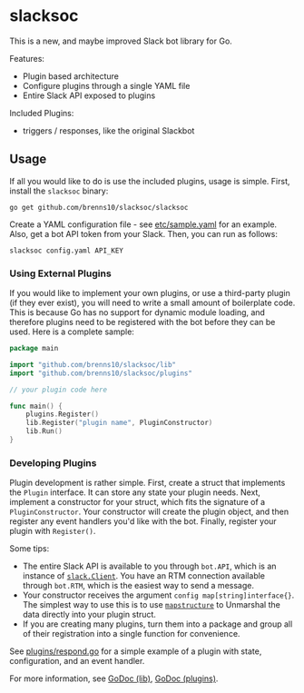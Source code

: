 slacksoc
========

This is a new, and maybe improved Slack bot library for Go.

Features:
- Plugin based architecture
- Configure plugins through a single YAML file
- Entire Slack API exposed to plugins

Included Plugins:
- triggers / responses, like the original Slackbot

Usage
-----

If all you would like to do is use the included plugins, usage is simple. First,
install the `slacksoc` binary:

    go get github.com/brenns10/slacksoc/slacksoc
    
Create a YAML configuration file - see [etc/sample.yaml](etc/sample.yaml) for an
example. Also, get a bot API token from your Slack. Then, you can run as
follows:

    slacksoc config.yaml API_KEY

### Using External Plugins

If you would like to implement your own plugins, or use a third-party plugin (if
they ever exist), you will need to write a small amount of boilerplate code.
This is because Go has no support for dynamic module loading, and therefore
plugins need to be registered with the bot before they can be used. Here is a
complete sample:

```go
package main

import "github.com/brenns10/slacksoc/lib"
import "github.com/brenns10/slacksoc/plugins"

// your plugin code here

func main() {
    plugins.Register()
    lib.Register("plugin name", PluginConstructor)
    lib.Run()
}
```

### Developing Plugins

Plugin development is rather simple. First, create a struct that implements the
`Plugin` interface. It can store any state your plugin needs. Next, implement a
constructor for your struct, which fits the signature of a `PluginConstructor`.
Your constructor will create the plugin object, and then register any event
handlers you'd like with the bot. Finally, register your plugin with
`Register()`.

Some tips:
- The entire Slack API is available to you through `bot.API`, which is an
  instance
  of [`slack.Client`](https://godoc.org/github.com/nlopes/slack#Client). You
  have an RTM connection available through `bot.RTM`, which is the easiest way
  to send a message.
- Your constructor receives the argument `config map[string]interface{}`. The
  simplest way to use this is to
  use [`mapstructure`](https://github.com/mitchellh/mapstructure) to Unmarshal
  the data directly into your plugin struct.
- If you are creating many plugins, turn them into a package and group all of
  their registration into a single function for convenience.
  
See [plugins/respond.go](plugins/respond.go) for a simple example of a plugin
with state, configuration, and an event handler.

For more information,
see
[GoDoc (lib)](https://godoc.org/github.com/brenns10/slacksoc/lib),
[GoDoc (plugins)](https://godoc.org/github.com/brenns10/slacksoc/plugins).
